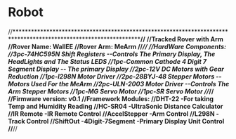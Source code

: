 # Robot
//*****************************************************************************************************************************************//
//Tracked Rover with Arm
//Rover Name: WallEE
//Rover Arm: MeArm
//*************************//
//HardWare Components:
//3pc-74HC595N Shift Registers --Controls The Primary Display, The HeadLights and The Status LEDS
//1pc-Common Cathode 4 Digit 7 Segment Display -- The primary Display 
//2pc-12V DC Motors with Gear Reduction
//1pc-l298N Motor Driver
//2pc-28BYJ-48 Stepper Motors --Motors Used For the MeArm
//2pc-ULN-2003 Motor Driver --Controls The Arm Stepper Motors
//1pc-MG Servo Motor
//1pc-SR Servo Motor
//*************************//
//Firmware version: v0.1
//Framework Modules: 
//DHT-22 -For taking Temp and Humidity Reading
//HC-SR04 -UltraSonic Distance Calculator
//IR Remote -IR Remote Control
//AccelStepper -Arm Control
//L298N -Track Control
//ShiftOut -4Digit-7Segment -Primary Display Unit Control
//************************//
